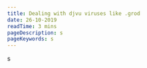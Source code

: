 ```yaml
---
title: Dealing with djvu viruses like .grod
date: 26-10-2019
readTime: 3 mins
pageDescription: s
pageKeywords: s
---
```

s
